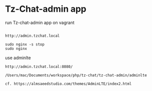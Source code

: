 # Tz-Chat-admin app

run Tz-chat-admin app on vagrant

```

http://admin.tzchat.local

sudo nginx -s stop
sudo nginx

```

use adminlte

```
http://admin.tzchat.local:8080/

/Users/mac/Documents/workspace/php/tz-chat/tz-chat-admin/adminlte

cf. https://almsaeedstudio.com/themes/AdminLTE/index2.html 

```

